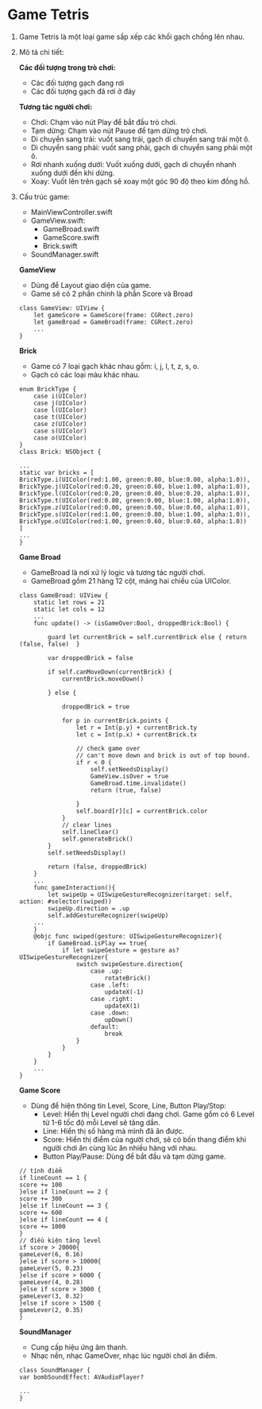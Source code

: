#  Game Tetris
1. Game Tetris là một loại game sắp xếp các khối gạch chồng lên nhau.
2. Mô tả chi tiết:

    **Các đối tượng trong trò chơi:**
    - Các đối tượng gạch đang rơi
    - Các đối tượng gạch đã rơi ở đáy

    **Tương tác người chơi:**
    - Chơi: Chạm vào nút Play để bắt đầu trò chơi.
    - Tạm dừng: Chạm vào nút Pause để tạm dừng trò chơi.
    - Di chuyển sang trái: vuốt sang trái, gạch di chuyển sang trái một ô.
    - Di chuyển sang phải: vuốt sang phải, gạch di chuyển sang phải một ô.
    - Rơi nhanh xuống dưới: Vuốt xuống dưới, gạch di chuyển nhanh xuống dưới đến khi dừng.
    - Xoay: Vuốt lên trên gạch sẽ xoay một góc 90 độ theo kim đồng hồ.
3. Cấu trúc game:

    - MainViewController.swift
    - GameView.swift:
        + GameBroad.swift
        + GameScore.swift
        + Brick.swift
    - SoundManager.swift
    
    **GameView**
    - Dùng để Layout giao diện của game.
    - Game sẽ có 2 phần chính là phần Score và Broad
    ```
    class GameView: UIView {
        let gameScore = GameScore(frame: CGRect.zero)
        let gameBroad = GameBroad(frame: CGRect.zero)
        ...
    }
    ```
    
    **Brick**
    - Game có 7 loại gạch khác nhau gồm: i, j, l, t, z, s, o.
    - Gạch có các loại màu khác nhau.

    ```
    enum BrickType {
        case i(UIColor)
        case j(UIColor)
        case l(UIColor)
        case t(UIColor)
        case z(UIColor)
        case s(UIColor)
        case o(UIColor)
   }  
   class Brick: NSObject {

    ...
    static var bricks = [
    BrickType.i(UIColor(red:1.00, green:0.80, blue:0.00, alpha:1.0)),
    BrickType.j(UIColor(red:0.20, green:0.60, blue:1.00, alpha:1.0)),
    BrickType.l(UIColor(red:0.20, green:0.80, blue:0.20, alpha:1.0)),
    BrickType.t(UIColor(red:0.80, green:0.00, blue:1.00, alpha:1.0)),
    BrickType.z(UIColor(red:0.00, green:0.60, blue:0.60, alpha:1.0)),
    BrickType.s(UIColor(red:1.00, green:0.80, blue:1.00, alpha:1.0)),
    BrickType.o(UIColor(red:1.00, green:0.60, blue:0.60, alpha:1.0))
    ]
    ...    
    }
    ```
    
    **Game Broad**
    - GameBroad là nơi xử lý logic và tương tác người chơi.
    - GameBroad gồm 21 hàng 12 cột, mảng hai chiều của UIColor.
    ```
    class GameBroad: UIView {
        static let rows = 21
        static let cols = 12
        ...
        func update() -> (isGameOver:Bool, droppedBrick:Bool) {
        
            guard let currentBrick = self.currentBrick else { return (false, false)  }
            
            var droppedBrick = false
            
            if self.canMoveDown(currentBrick) {
                currentBrick.moveDown()
            
            } else {
            
                droppedBrick = true
                
                for p in currentBrick.points {
                    let r = Int(p.y) + currentBrick.ty
                    let c = Int(p.x) + currentBrick.tx
                    
                    // check game over
                    // can't move down and brick is out of top bound.
                    if r < 0 {
                        self.setNeedsDisplay()
                        GameView.isOver = true
                        GameBroad.time.invalidate()
                        return (true, false)
                    
                    }
                    self.board[r][c] = currentBrick.color
                }
                // clear lines
                self.lineClear()
                self.generateBrick()
            }
            self.setNeedsDisplay()
            
            return (false, droppedBrick)
        }
        ...
        func gameInteraction(){
            let swipeUp = UISwipeGestureRecognizer(target: self, action: #selector(swiped))
            swipeUp.direction = .up
            self.addGestureRecognizer(swipeUp)
        ...
        }
        @objc func swiped(gesture: UISwipeGestureRecognizer){
            if GameBroad.isPlay == true{
                if let swipeGesture = gesture as? UISwipeGestureRecognizer{
                    switch swipeGesture.direction{
                        case .up:
                            rotateBrick()
                        case .left:
                            updateX(-1)
                        case .right:
                            updateX(1)
                        case .down:
                            upDown()
                        default:
                            break
                    }
                }
            }
        }
        ...
    }
    ```

    **Game Score**
    - Dùng để hiện thông tin Level, Score, Line, Button Play/Stop:
        + Level: Hiển thị Level người chơi đang chơi. Game gồm có 6 Level từ 1-6 tốc độ mỗi Level sẽ tăng dần.
        + Line: Hiển thị số hàng mà mình đã ăn được.
        + Score: Hiển thị điểm của người chơi, sẽ có bốn thang điểm khi người chơi ăn cùng lúc ăn nhiều hàng với nhau.
        + Button Play/Pause: Dùng để bắt đầu và tạm dừng game.
    ```
    // tính điểm
    if lineCount == 1 {
    score += 100
    }else if lineCount == 2 {
    score += 300
    }else if lineCount == 3 {
    score += 600
    }else if lineCount == 4 {
    score += 1000
    }
    // điều kiện tăng level
    if score > 20000{
    gameLever(6, 0.16)
    }else if score > 10000{
    gameLever(5, 0.23)
    }else if score > 6000 {
    gameLever(4, 0.28)
    }else if score > 3000 {
    gameLever(3, 0.32)
    }else if score > 1500 {
    gameLever(2, 0.35)
    }
    ```
        
    **SoundManager**
    - Cung cấp hiệu ứng âm thanh.
    - Nhạc nền, nhạc GameOver, nhạc lúc người chơi ăn điểm.
    ```
    class SoundManager {
    var bombSoundEffect: AVAudioPlayer?
    
    ...
    }
    ```
    
